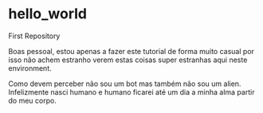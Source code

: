 # hello_world
First Repository


Boas pessoal, estou apenas a fazer este tutorial de forma muito casual por isso não achem estranho verem estas coisas super estranhas aqui neste environment. 

Como devem perceber não sou um bot mas também não sou um alien. Infelizmente nasci humano e humano ficarei até um dia a minha alma partir do meu corpo. 
